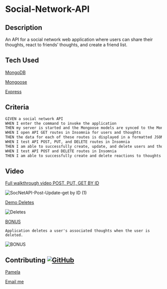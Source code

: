 # Social-Network-API


## Description

An API for a social network web application where users can share their thoughts, react to friends’ thoughts, and create a friend list.


## Tech Used

[MongoDB](https://www.mongodb.com/)

[Mongoose](https://www.npmjs.com/package/mongoose)

[Express](https://www.npmjs.com/package/express)


## Criteria
```md
GIVEN a social network API
WHEN I enter the command to invoke the application
THEN my server is started and the Mongoose models are synced to the MongoDB database
WHEN I open API GET routes in Insomnia for users and thoughts
THEN the data for each of these routes is displayed in a formatted JSON
WHEN I test API POST, PUT, and DELETE routes in Insomnia
THEN I am able to successfully create, update, and delete users and thoughts in my database
WHEN I test API POST and DELETE routes in Insomnia
THEN I am able to successfully create and delete reactions to thoughts and add and remove friends to a user’s friend list
```

## Video 
[Full walkthrough video POST, PUT, GET BY ID](https://watch.screencastify.com/v/vVGFwr83vAll8c8VlnY4)

![SocNetAPI-Post-Update-get by ID (1)](https://user-images.githubusercontent.com/87335354/143949417-9a8c01d2-f1c7-4b1e-9d16-9d15bb35cbca.gif)


[Demo Deletes](https://watch.screencastify.com/v/6UTCxm6dh6qRE7IlAb9u)

![Deletes](https://user-images.githubusercontent.com/87335354/143952311-87dd3704-87f8-443f-b2d1-7ae87a71937e.gif)


[BONUS](https://watch.screencastify.com/v/eI9KStrT6YrHKrXl54Rz)

`Application deletes a user's associated thoughts when the user is deleted.`

![BONUS](https://user-images.githubusercontent.com/87335354/143955029-5388f1bb-45c0-4da8-ac28-07654be3661a.gif)


## Contributing [![GitHub](https://badgen.net/badge/icon/github?icon=github&label)](https://github.com)

[Pamela](https://github.com/pamelac21)

[Email me](pamelac021@gmail.com)
